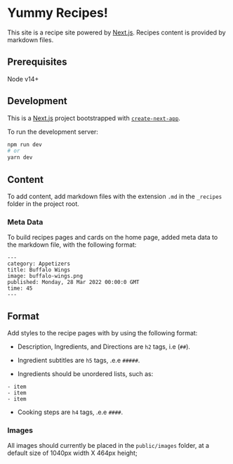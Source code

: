 # Yummy Recipes!

This site is a recipe site powered by [Next.js](https://nextjs.org/). Recipes content is provided by markdown files.

## Prerequisites

Node v14+

## Development

This is a [Next.js](https://nextjs.org/) project bootstrapped with [`create-next-app`](https://github.com/vercel/next.js/tree/canary/packages/create-next-app).

To run the development server:

```bash
npm run dev
# or
yarn dev
```

## Content

To add content, add markdown files with the extension `.md` in the `_recipes` folder in the project root.

### Meta Data

To build recipes pages and cards on the home page, added meta data to the markdown file, with the following format:

```
---
category: Appetizers
title: Buffalo Wings
image: buffalo-wings.png
published: Monday, 28 Mar 2022 00:00:0 GMT
time: 45
---
```

## Format

Add styles to the recipe pages with by using the following format:

- Description, Ingredients, and Directions are `h2` tags, i.e (`##`).

- Ingredient subtitles are `h5` tags, .e.e `#####`.

- Ingredients should be unordered lists, such as:

```
- item
- item
- item
```

- Cooking steps are `h4` tags, .e.e `####`.

### Images

All images should currently be placed in the `public/images` folder, at a default size of 1040px width X 464px height;

